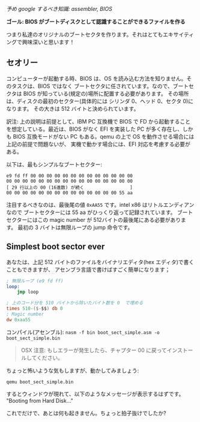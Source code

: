 *予め google するべき知識: assembler, BIOS*

**ゴール: BIOS がブートディスクとして認識することができるファイルを作る**

つまり私達のオリジナルのブートセクタを作ります。それはとてもエキサイティングで興味深いと思います！

セオリー
-------

コンピューターが起動する時、BIOS は、OS を読み込む方法を知りません。そのタスクは、BIOS ではなく
ブートセクタに任されています。なので、ブートセクタは BIOS が知っている(規定の)場所に配置する必要があります。
その場所は、ディスクの最初のセクター(具体的には シリンダ 0、ヘッド 0、セクタ 0)になります。
その大きは 512 バイトと決められています。

訳注:
上の説明は前提として、IBM PC 互換機で BIOS で FD から起動することを想定している。最近は、BIOS がなく EFI を実装した 
PC が多く存在し、しかも BIOS 互換モードがない PC もある。qemu の上で OS を動作させる場合には上記の前提で問題ないが、
実機で動かす場合には、EFI 対応を考慮する必要がある。


以下は、最もシンプルなブートセクター:

```
e9 fd ff 00 00 00 00 00 00 00 00 00 00 00 00 00
00 00 00 00 00 00 00 00 00 00 00 00 00 00 00 00
[ 29 行以上の 00 (16進数) が続く                 ]
00 00 00 00 00 00 00 00 00 00 00 00 00 00 55 aa
```

注目するべきなのは、最後尾の値 `0xAA55` です。intel x86 はリトルエンディアンなので
ブートセクターには 55 aa がひっくり返って記録されています。
ブートセクターにはこの magic number が 512バイトの最後尾にある必要があります。
最初の 3 バイトは無限ループの jump 命令です。

Simplest boot sector ever
-------------------------

あなたは、上記 512 バイトのファイルをバイナリエディタ(hex エディタ)で書くこともできますが、
アセンブラ言語で書けばすごく簡単になります；

```nasm
; 無限ループ (e9 fd ff)
loop:
    jmp loop 

; 上のコード分を 510 バイトから除いたバイト数を 0  で埋める
times 510-($-$$) db 0
; Magic number
dw 0xaa55 
```

コンパイル(アセンブル):
`nasm -f bin boot_sect_simple.asm -o boot_sect_simple.bin`

> OSX 注意: もしエラーが発生したら、チャプター 00 に戻ってインストールしてください。

ちょっと怖いような気もしますが、動かしてみましょう:

`qemu boot_sect_simple.bin`

するとウィンドウが現れて、以下のようなメッセージが表示するはずです。
"Booting from Hard Disk..."

これでだけで、あとは何も起きません。ちょっと拍子抜けでしたか?

